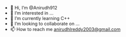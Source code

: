 - 👋 Hi, I’m @Anirudh912
- 👀 I’m interested in ...
- 🌱 I’m currently learning C++
- 💞️ I’m looking to collaborate on ...
- 📫 How to reach me anirudhlreddy2003@gmail.com

<!---
Anirudh912/Anirudh912 is a ✨ special ✨ repository because its `README.md` (this file) appears on your GitHub profile.
You can click the Preview link to take a look at your changes.
--->
